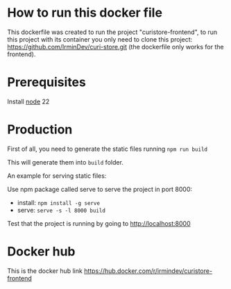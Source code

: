 # How to run this docker file
This dockerfile was created to run the project "curistore-frontend", to run this project with its container you only need to clone this project: https://github.com/IrminDev/curi-store.git (the dockerfile only works for the frontend).

# Prerequisites
Install [node](https://nodejs.org/en/download/package-manager) 22

# Production
First of all, you need to generate the static files running `npm run build`

This will generate them into `build` folder.

An example for serving static files:

Use npm package called serve to serve the project in port 8000:
- install: `npm install -g serve`
- serve: `serve -s -l 8000 build`

Test that the project is running by going to <http://localhost:8000>

# Docker hub
This is the docker hub link <https://hub.docker.com/r/irmindev/curistore-frontend>